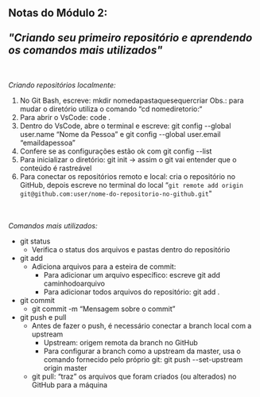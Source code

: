 ## Notas do Módulo 2:<br><br> *"Criando seu primeiro repositório e aprendendo os comandos mais utilizados"* 
<br>

*Criando repositórios localmente:*
<br>
1. No Git Bash, escreve: mkdir nomedapastaquesequercriar Obs.: para mudar o diretório utiliza o comando “cd nomediretorio:“<br>
2. Para abrir o VsCode: code .<br>
3. Dentro do VsCode, abre o terminal e escreve: git config --global user.name “Nome da Pessoa” e git config  --global user.email “emaildapessoa”<br>
4. Confere se as configurações estão ok com git config --list<br>
5. Para inicializar o diretório: git init → assim o git vai entender que o conteúdo é rastreável<br>
6. Para conectar os repositórios remoto e local: cria o repositório no GitHub, depois escreve no terminal do local “`git remote add origin git@github.com:user/nome-do-repositorio-no-github.git`"<br>
<br><br>

*Comandos mais utilizados:*
- git status
    - Verifica o status dos arquivos e pastas dentro do repositório
- git add
    - Adiciona arquivos para a esteira de commit:
        - Para adicionar um arquivo específico: escreve git add caminhodoarquivo
        - Para adicionar todos arquivos do repositório: git add .
- git commit
    - git commit -m “Mensagem sobre o commit”
- git push e pull
    - Antes de fazer o push, é necessário conectar a branch local com a upstream
        - Upstream: origem remota da branch no GitHub
        - Para configurar a branch como a upstream da master, usa o comando fornecido pelo próprio git: git push --set-upstream origin master
    - git pull: “traz” os arquivos que foram criados (ou alterados) no GitHub para a máquina
